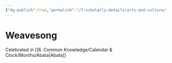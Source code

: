 ```yaml
---
{"dg-publish":true,"permalink":"/7-scholarly-details/arts-and-culture/festivals-and-ceremonies/weavesong/"}
---
```


# Weavesong

Celebrated in [[6. Common Knowledge/Calendar & Clock/Months/Abata\|Abata]] 